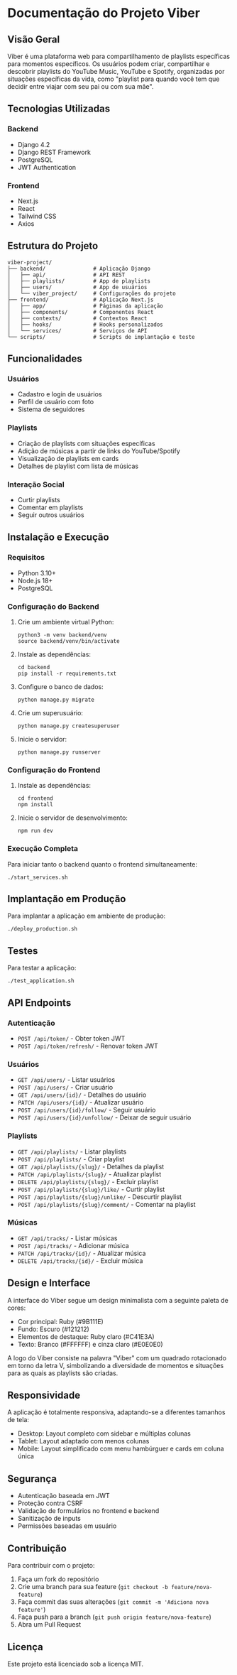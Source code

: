 # Documentação do Projeto Viber

## Visão Geral

Viber é uma plataforma web para compartilhamento de playlists específicas para momentos específicos. Os usuários podem criar, compartilhar e descobrir playlists do YouTube Music, YouTube e Spotify, organizadas por situações específicas da vida, como "playlist para quando você tem que decidir entre viajar com seu pai ou com sua mãe".

## Tecnologias Utilizadas

### Backend
- Django 4.2
- Django REST Framework
- PostgreSQL
- JWT Authentication

### Frontend
- Next.js
- React
- Tailwind CSS
- Axios

## Estrutura do Projeto

```
viber-project/
├── backend/               # Aplicação Django
│   ├── api/               # API REST
│   ├── playlists/         # App de playlists
│   ├── users/             # App de usuários
│   └── viber_project/     # Configurações do projeto
├── frontend/              # Aplicação Next.js
│   ├── app/               # Páginas da aplicação
│   ├── components/        # Componentes React
│   ├── contexts/          # Contextos React
│   ├── hooks/             # Hooks personalizados
│   └── services/          # Serviços de API
└── scripts/               # Scripts de implantação e teste
```

## Funcionalidades

### Usuários
- Cadastro e login de usuários
- Perfil de usuário com foto
- Sistema de seguidores

### Playlists
- Criação de playlists com situações específicas
- Adição de músicas a partir de links do YouTube/Spotify
- Visualização de playlists em cards
- Detalhes de playlist com lista de músicas

### Interação Social
- Curtir playlists
- Comentar em playlists
- Seguir outros usuários

## Instalação e Execução

### Requisitos
- Python 3.10+
- Node.js 18+
- PostgreSQL

### Configuração do Backend
1. Crie um ambiente virtual Python:
   ```
   python3 -m venv backend/venv
   source backend/venv/bin/activate
   ```

2. Instale as dependências:
   ```
   cd backend
   pip install -r requirements.txt
   ```

3. Configure o banco de dados:
   ```
   python manage.py migrate
   ```

4. Crie um superusuário:
   ```
   python manage.py createsuperuser
   ```

5. Inicie o servidor:
   ```
   python manage.py runserver
   ```

### Configuração do Frontend
1. Instale as dependências:
   ```
   cd frontend
   npm install
   ```

2. Inicie o servidor de desenvolvimento:
   ```
   npm run dev
   ```

### Execução Completa
Para iniciar tanto o backend quanto o frontend simultaneamente:
```
./start_services.sh
```

## Implantação em Produção
Para implantar a aplicação em ambiente de produção:
```
./deploy_production.sh
```

## Testes
Para testar a aplicação:
```
./test_application.sh
```

## API Endpoints

### Autenticação
- `POST /api/token/` - Obter token JWT
- `POST /api/token/refresh/` - Renovar token JWT

### Usuários
- `GET /api/users/` - Listar usuários
- `POST /api/users/` - Criar usuário
- `GET /api/users/{id}/` - Detalhes do usuário
- `PATCH /api/users/{id}/` - Atualizar usuário
- `POST /api/users/{id}/follow/` - Seguir usuário
- `POST /api/users/{id}/unfollow/` - Deixar de seguir usuário

### Playlists
- `GET /api/playlists/` - Listar playlists
- `POST /api/playlists/` - Criar playlist
- `GET /api/playlists/{slug}/` - Detalhes da playlist
- `PATCH /api/playlists/{slug}/` - Atualizar playlist
- `DELETE /api/playlists/{slug}/` - Excluir playlist
- `POST /api/playlists/{slug}/like/` - Curtir playlist
- `POST /api/playlists/{slug}/unlike/` - Descurtir playlist
- `POST /api/playlists/{slug}/comment/` - Comentar na playlist

### Músicas
- `GET /api/tracks/` - Listar músicas
- `POST /api/tracks/` - Adicionar música
- `PATCH /api/tracks/{id}/` - Atualizar música
- `DELETE /api/tracks/{id}/` - Excluir música

## Design e Interface

A interface do Viber segue um design minimalista com a seguinte paleta de cores:
- Cor principal: Ruby (#9B111E)
- Fundo: Escuro (#121212)
- Elementos de destaque: Ruby claro (#C41E3A)
- Texto: Branco (#FFFFFF) e cinza claro (#E0E0E0)

A logo do Viber consiste na palavra "Viber" com um quadrado rotacionado em torno da letra V, simbolizando a diversidade de momentos e situações para as quais as playlists são criadas.

## Responsividade

A aplicação é totalmente responsiva, adaptando-se a diferentes tamanhos de tela:
- Desktop: Layout completo com sidebar e múltiplas colunas
- Tablet: Layout adaptado com menos colunas
- Mobile: Layout simplificado com menu hambúrguer e cards em coluna única

## Segurança

- Autenticação baseada em JWT
- Proteção contra CSRF
- Validação de formulários no frontend e backend
- Sanitização de inputs
- Permissões baseadas em usuário

## Contribuição

Para contribuir com o projeto:
1. Faça um fork do repositório
2. Crie uma branch para sua feature (`git checkout -b feature/nova-feature`)
3. Faça commit das suas alterações (`git commit -m 'Adiciona nova feature'`)
4. Faça push para a branch (`git push origin feature/nova-feature`)
5. Abra um Pull Request

## Licença

Este projeto está licenciado sob a licença MIT.
